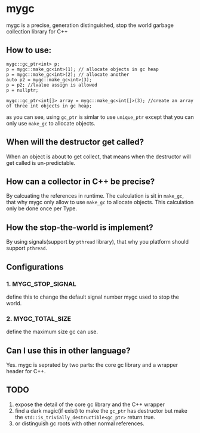 # mygc
mygc is a precise, generation distinguished, stop the world garbage collection library for C++

## How to use:
    mygc::gc_ptr<int> p;
    p = mygc::make_gc<int>(1); // allocate objects in gc heap
    p = mygc::make_gc<int>(2); // allocate another
    auto p2 = mygc::make_gc<int>(3);
    p = p2; //lvalue assign is allowed
    p = nullptr;
  
    mygc::gc_ptr<int[]> array = mygc::make_gc<int[]>(3); //create an array of three int objects in gc heap;
    
as you can see, using `gc_ptr` is simlar to use `unique_ptr` except that you can only use `make_gc` to allocate objects. 

## When will the destructor get called?
When an object is about to get collect, that means when the destructor will get called is un-predictable.

## How can a collector in C++ be precise?
By calcuating the references in runtime.
The calculation is sit in `make_gc`, that why mygc only allow to use `make_gc` to allocate objects.
This calculation only be done once per Type.

## How the stop-the-world is implement?
By using signals(support by `pthread` library), that why you platform should support `pthread`.


## Configurations

### 1. MYGC_STOP_SIGNAL
define this to change the default signal number mygc used to stop the world. 

### 2. MYGC_TOTAL_SIZE
define the maximum size gc can use.

## Can I use this in other language?
Yes. mygc is seprated by two parts: the core gc library and a wrapper header for C++.

## TODO

1. expose the detail of the core gc library and the C++ wrapper
2. find a dark magic(if exist) to make the `gc_ptr` has destructor but make the `std::is_trivially_destructible<gc_ptr>` return true.
3. or distinguish gc roots with other normal references.
